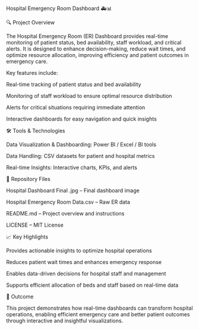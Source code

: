 Hospital Emergency Room Dashboard 🚑📊




🔍 Project Overview

The Hospital Emergency Room (ER) Dashboard provides real-time monitoring of patient status, bed availability, staff workload, and critical alerts. It is designed to enhance decision-making, reduce wait times, and optimize resource allocation, improving efficiency and patient outcomes in emergency care.

Key features include:

Real-time tracking of patient status and bed availability

Monitoring of staff workload to ensure optimal resource distribution

Alerts for critical situations requiring immediate attention

Interactive dashboards for easy navigation and quick insights

🛠 Tools & Technologies

Data Visualization & Dashboarding: Power BI / Excel / BI tools

Data Handling: CSV datasets for patient and hospital metrics

Real-time Insights: Interactive charts, KPIs, and alerts

📂 Repository Files

Hospital Dashboard Final .jpg – Final dashboard image

Hospital Emergency Room Data.csv – Raw ER data

README.md – Project overview and instructions

LICENSE – MIT License

📈 Key Highlights

Provides actionable insights to optimize hospital operations

Reduces patient wait times and enhances emergency response

Enables data-driven decisions for hospital staff and management

Supports efficient allocation of beds and staff based on real-time data

🚀 Outcome

This project demonstrates how real-time dashboards can transform hospital operations, enabling efficient emergency care and better patient outcomes through interactive and insightful visualizations.
